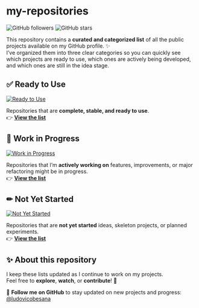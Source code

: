 # my-repositories

![GitHub followers](https://img.shields.io/github/followers/ludovicobesana?style=social)
![GitHub stars](https://img.shields.io/github/stars/ludovicobesana?affiliations=OWNER%2CCOLLABORATOR&style=social)

This repository contains a **curated and categorized list** of all the public projects available on my GitHub profile. ✨  
I’ve organized them into three clear categories so you can quickly see which projects are ready to use, which ones are actively being developed, and which ones are still in the idea stage.

## ✅ Ready to Use

[![Ready to Use](https://img.shields.io/badge/%E2%9C%85-Ready%20to%20Use-brightgreen)](https://github.com/stars/ludovicobesana/lists/ready-to-use)

Repositories that are **complete, stable, and ready to use**.  
👉 **[View the list](https://github.com/stars/ludovicobesana/lists/ready-to-use)**

## 🚧 Work in Progress

[![Work in Progress](https://img.shields.io/badge/%F0%9F%9A%A7-Work%20in%20Progress-orange)](https://github.com/stars/ludovicobesana/lists/work-in-progress)

Repositories that I’m **actively working on** features, improvements, or major refactoring might be in progress.  
👉 **[View the list](https://github.com/stars/ludovicobesana/lists/work-in-progress)**

## ✏ Not Yet Started

[![Not Yet Started](https://img.shields.io/badge/%E2%9C%8F%EF%B8%8F-Not%20Yet%20Started-blue)](https://github.com/stars/ludovicobesana/lists/not-yet-started)

Repositories that are **not yet started** ideas, skeleton projects, or planned experiments.  
👉 **[View the list](https://github.com/stars/ludovicobesana/lists/not-yet-started)**


## ✨ About this repository

I keep these lists updated as I continue to work on my projects.  
Feel free to **explore**, **watch**, or **contribute**! 🚀

📌 **Follow me on GitHub** to stay updated on new projects and progress: [@ludovicobesana](https://github.com/ludovicobesana)
